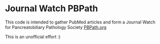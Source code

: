 # Journal Watch PBPath

This code is intended to gather PubMed articles and form a Journal Watch for Pancreatobiliary Pathology Society [PBPath.org](http://pbpath.org/)

This is an unofficial effort :)